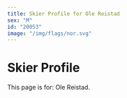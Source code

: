 ```yaml
---
title: Skier Profile for Ole Reistad
sex: "M"
id: "20053"
image: "/img/flags/nor.svg" 
---
```


# Skier Profile

This page is for: Ole Reistad.
    